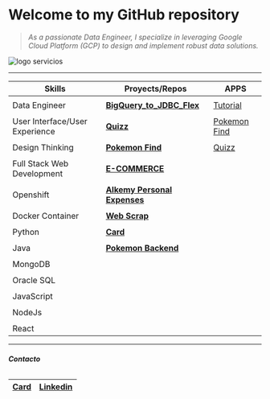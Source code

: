 Welcome to my GitHub repository
================================

>*As a passionate Data Engineer, I specialize in leveraging Google Cloud Platform (GCP) to design and implement robust data solutions.*
>


![logo servicios](https://miro.medium.com/v2/resize:fit:828/format:webp/1*dGGdN_2es8xQXzFbcUoabQ.png)


____________________________________________________________________________________________________________________________________________

| __Skills__                      |  __Proyects/Repos__              |                                       APPS                          |
| --------------------------------|  --------------------------------|                                      -------------------------------- |
| |
| Data Engineer                   | [__BigQuery_to_JDBC_Flex__](https://github.com/Flavio3312/BigQuery_to_JDBC_Flex) | [Tutorial](https://medium.com/@feperez3312/bigquery-to-jdbc-flex-template-seamless-data-transfer-with-google-cloud-853dd45928c0) |
| |                                  
| User Interface/User Experience  | [__Quizz__](https://github.com/Flavio3312/quizz)                    | [Pokemon Find](https://dreamy-mcclintock-212513.netlify.app/) |
| |
| Design Thinking                 | [__Pokemon Find__](https://github.com/Flavio3312/pokemons-find)     | [Quizz](https://flavioquizz.netlify.app/)|
| |
| Full Stack Web Development      | [__E-COMMERCE__](https://github.com/Flavio3312/poloTicEcommerce)    |
| |               
| Openshift                       | [__Alkemy Personal Expenses__](https://github.com/Flavio3312/Alkemy)|
| |
| Docker Container                | [__Web Scrap__](https://github.com/Flavio3312/WebScrap)             |
| |
| Python                          | [__Card__](https://github.com/Flavio3312/Card)                      |
| |
| Java                            | [__Pokemon Backend__](https://github.com/Flavio3312/pokemon-backend)|
| |
| MongoDB                         |
| |
| Oracle SQL                      |
| |
| JavaScript                      |
| |
| NodeJs                          |
| |
| React                           |



*********************************************************************************************************************************************************************************
###### __Contacto__

| [Card](https://flavio3312.github.io/Card/) |[Linkedin](https://www.linkedin.com/in/flavio-perez-aa086491)|
|------|--------|
